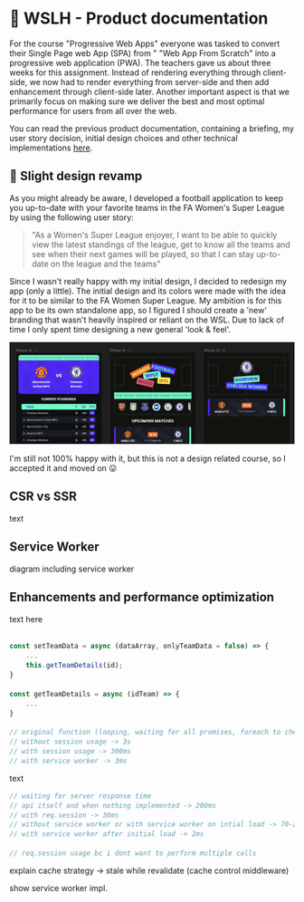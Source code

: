 # :notebook_with_decorative_cover: WSLH - Product documentation

For the course "Progressive Web Apps" everyone was tasked to convert their Single Page web App (SPA) from " "Web App From Scratch" into a progressive web application (PWA). The teachers gave us about three weeks for this assignment. Instead of rendering everything through client-side, we now had to render everything from server-side and then add enhancement through client-side later. Another important aspect is that we primarily focus on making sure we deliver the best and most optimal performance for users from all over the web.

You can read the previous product documentation, containing a briefing, my user story decision, initial design choices and other technical implementations [here](./prev_productdoc.md).

## :art: Slight design revamp

As you might already be aware, I developed a football application to keep you up-to-date with your favorite teams in the FA Women's Super League by using the following user story:

> "As a Women's Super League enjoyer, I want to be able to quickly view the latest standings of the league, get to know all the teams and see when their next games will be played, so that I can stay up-to-date on the league and the teams"

Since I wasn't really happy with my initial design, I decided to redesign my app (only a little). The initial design and its colors were made with the idea for it to be similar to the FA Women Super League. My ambition is for this app to be its own standalone app, so I figured I should create a 'new' branding that wasn't heavily inspired or reliant on the WSL. Due to lack of time I only spent time designing a new general 'look & feel'.

![Design revamp](./assets/WFUT-design_revamp.png)

I'm still not 100% happy with it, but this is not a design related course, so I accepted it and moved on :stuck_out_tongue:

<!-- Included are an explanation of client- server rendering, an activity diagram including the Service Worker and a list of enhancements to optimize the critical render path implemented your app. -->

## CSR vs SSR

text

## Service Worker

diagram including service worker

## Enhancements and performance optimization

text here

```js

const setTeamData = async (dataArray, onlyTeamData = false) => {
    ...
    this.getTeamDetails(id);
}

const getTeamDetails = async (idTeam) => {
    ...
}

// original function (looping, waiting for all promises, foreach to check in session or if all false) -> 6s
// without session usage -> 3s
// with session usage -> 300ms
// with service worker -> 3ms
```

text

```js
// waiting for server response time
// api itself and when nothing implemented -> 200ms
// with req.session -> 30ms
// without service worker or with service worker on intial load -> 70-200ms
// with service worker after initial load -> 2ms 

// req.session usage bc i dont want to perform multiple calls 
```

explain cache strategy -> stale while revalidate (cache control middleware)

show service worker impl.